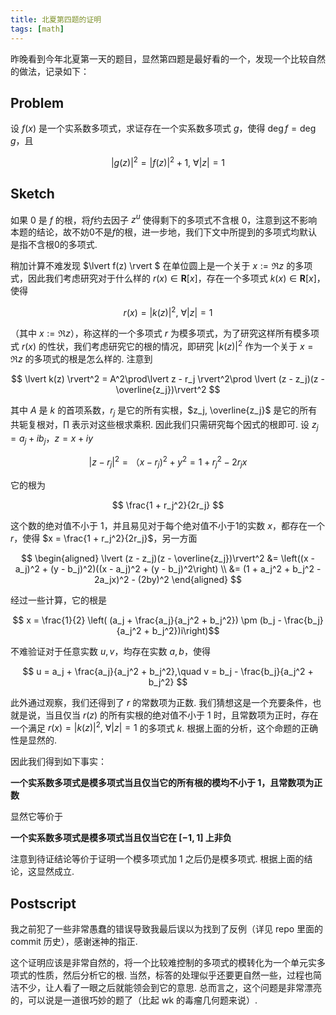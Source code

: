 ```yaml
---
title: 北夏第四题的证明
tags: [math]
---
```



昨晚看到今年北夏第一天的题目，显然第四题是最好看的一个，发现一个比较自然的做法，记录如下： 

## Problem
设 $f(x)$ 是一个实系数多项式，求证存在一个实系数多项式 $g$，使得 $\deg f = \deg g$，且

$$
\lvert g(z) \rvert^2 = \lvert f(z) \rvert^2 + 1,\ \forall \lvert z \rvert = 1
$$

## Sketch

如果 0 是 $f$ 的根，将$f$约去因子 $z^u$ 使得剩下的多项式不含根 0，注意到这不影响本题的结论，故不妨0不是$f$的根，进一步地，我们下文中所提到的多项式均默认是指不含根0的多项式. 

稍加计算不难发现 $\lvert f(z) \rvert $ 在单位圆上是一个关于 $x :=\Re z$ 的多项式，因此我们考虑研究对于什么样的 $r(x) \in \mathbf{R}[x]$，存在一个多项式 $k(x) \in \mathbf{R}[x]$，使得

$$
r(x) = \lvert k(z) \rvert^2,\ \forall \lvert z \rvert = 1
$$

（其中 $x := \Re z$），称这样的一个多项式 $r$ 为模多项式，为了研究这样所有模多项式 $r(x)$ 的性状，我们考虑研究它的根的情况，即研究 $\lvert k(z)\rvert^2$ 作为一个关于 $x = \Re z$ 的多项式的根是怎么样的. 注意到

$$
\lvert k(z) \rvert^2 = A^2\prod\lvert z - r_j \rvert^2\prod \lvert (z - z_j)(z - \overline{z_j})\rvert^2
$$

其中 $A$ 是 $k$ 的首项系数，$r_j$ 是它的所有实根，$z_j, \overline{z_j}$ 是它的所有共轭复根对，$\prod$ 表示对这些根求乘积. 因此我们只需研究每个因式的根即可. 设 $z_j = a_j + i b_j$，$z = x + iy$

$$
\lvert z - r_j \rvert^2 = （x - r_j)^2 + y^2 = 1 + r_j^2 - 2r_jx
$$

它的根为

$$
\frac{1 + r_j^2}{2r_j}
$$

这个数的绝对值不小于 1，并且易见对于每个绝对值不小于1的实数 $x$，都存在一个 $r$，使得 $x = \frac{1 + r_j^2}{2r_j}$，另一方面

$$
\begin{aligned}
\lvert (z - z_j)(z - \overline{z_j})\rvert^2 &= \left((x - a_j)^2 + (y - b_j)^2)((x - a_j)^2 + (y - b_j)^2\right) \\
                                             &= (1 + a_j^2 + b_j^2 - 2a_jx)^2 - (2by)^2
\end{aligned}
$$

经过一些计算，它的根是

$$ x = \frac{1}{2} \left( (a_j + \frac{a_j}{a_j^2 + b_j^2}) \pm (b_j - \frac{b_j}{a_j^2 + b_j^2})i\right)$$

不难验证对于任意实数 $u, v$，均存在实数 $a,b$，使得

$$
u = a_j + \frac{a_j}{a_j^2 + b_j^2},\quad v = b_j - \frac{b_j}{a_j^2 + b_j^2}
$$

此外通过观察，我们还得到了 $r$ 的常数项为正数. 我们猜想这是一个充要条件，也就是说，当且仅当 $r(z)$ 的所有实根的绝对值不小于 1 时，且常数项为正时，存在一个满足 $r(x) = \lvert k(z) \rvert^2,\ \forall \lvert z \rvert = 1$ 的多项式 $k$. 根据上面的分析，这个命题的正确性是显然的. 

因此我们得到如下事实：

**一个实系数多项式是模多项式当且仅当它的所有根的模均不小于 1，且常数项为正数**

显然它等价于

**一个实系数多项式是模多项式当且仅当它在 $[-1, 1]$ 上非负**

注意到待证结论等价于证明一个模多项式加 1 之后仍是模多项式. 根据上面的结论，这显然成立. 

## Postscript

我之前犯了一些非常愚蠢的错误导致我最后误以为找到了反例（详见 repo 里面的 commit 历史），感谢迷神的指正. 

这个证明应该是非常自然的，将一个比较难控制的多项式的模转化为一个单元实多项式的性质，然后分析它的根. 当然，标答的处理似乎还要更自然一些，过程也简洁不少，让人看了一眼之后就能领会到它的意思. 总而言之，这个问题是非常漂亮的，可以说是一道很巧妙的题了（比起 wk 的毒瘤几何题来说）. 
